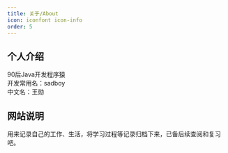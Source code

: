 ```yaml
---
title: 关于/About
icon: iconfont icon-info
order: 5
---
```



## 个人介绍
90后Java开发程序猿<br/>
开发常用名：sadboy<br/>
中文名：王勋<br/>

## 网站说明
用来记录自己的工作、生活，将学习过程等记录归档下来，已备后续查阅和复习吧。
